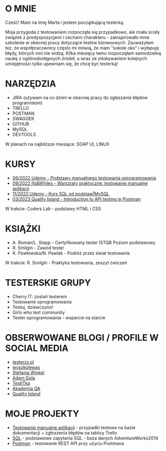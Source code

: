# O MNIE

Cześć! Mam na imię Marta i jestem początkującą testerką. 
 
Moja przygoda z testowaniem rozpoczęła się przypadkowo, ale miała ścisły związek z predyspozycjami i cechami charakteru - zainspirowało mnie szkolenie w obecnej pracy dotyczące testów biznesowych. Zauważyłam też, że współpracownicy często mi mówią, że mam "sokole oko" i wyłapuję błędy, których inni nie widzą. 
Kilka miesięcy temu rozpoczęłam samodzielną naukę z ogólnodostępnych źródeł, a wraz ze zdobywaniem kolejnych umiejętności tylko upewniam się, że chcę być testerką!


# NARZĘDZIA

* JIRA (używam na co dzień w obecnej pracy do zgłaszania błędów programistom)
* TRELLO 
* POSTMAN
* SWAGGER
* GITHUB 
* MySQL 
* DEVTOOLS

W planach na najbliższe miesiące: SOAP UI, LINUX

# KURSY

* [06/2022 Udemy - Podstawy manualnego testowania oprogramowania](https://udemy-certificate.s3.amazonaws.com/pdf/UC-bd9bdfe2-ccd3-4876-b217-979945d5326c.pdf)
* [09/2022 Ifs&Whiles - Warsztaty praktyczne: testowanie manualne aplikacji](https://drive.google.com/file/d/1gjMqBTXUeTuhtqtim66TvMR_70Q9LBzq/view)
* [11/2022 Udemy - Kurs SQL od podstaw|MySQL](https://udemy-certificate.s3.amazonaws.com/pdf/UC-08c6f5d5-203d-48d5-8d22-be30d3ca0dc0.pdf)
* [03/2023 Quality Island - Introduction to API testing in Postman](https://verified.sertifier.com/en/verify/43633670833562)

W trakcie: Coders Lab - podstawy HTML i CSS

# KSIĄŻKI

* A. Roman/L. Stapp - Certyfikowany tester ISTQB  Poziom podstawowy
* R. Smilgin - Zawód tester
* K. Pawłowska/N. Pawlak - Podróż przez świat testowania

W trakcie: R. Smilgin - Praktyka testowania, zeszyt ćwiczeń

# TESTERSKIE GRUPY

* Cherry IT: zostań testerem
* Testowanie oprogramowania
* Testuj, dziewczyno!
* Girls who test community
* Tester oprogramowania - wsparcie na starcie

# OBSERWOWANE BLOGI / PROFILE W SOCIAL MEDIA

* [testerzy.pl](https://testerzy.pl/)
* [wyszkolewas](https://www.wyszkolewas.com.pl/)
* [Stefania Winkel](https://www.instagram.com/mentor_testowania_opr/)
* [Adam Gola](https://www.instagram.com/szkoleniedlaqa/)
* [TestITka](https://www.instagram.com/test.it.ka/)
* [Akademia QA](https://www.instagram.com/akademiaqa.pl/)
* [Quality Island](https://www.linkedin.com/company/qualityisland/)

# MOJE PROJEKTY

* [Testowanie manualne aplikacji](https://drive.google.com/file/d/1uvWOVUwvYIXLZOLYoiyOFYSYSWhkvMUc/view?usp=sharing) - przypadki testowe na bazie dokumentacji + zgłoszenia błędów na tablicy Trello
* [SQL](https://github.com/marta-maciejewska/portfolio/blob/main/SQL/sql-portfolio.md) - podstawowe zapytania SQL - baza danych AdventureWorks2014
* [Postman](https://www.postman.com/martamaciejewska/workspace/testing-api-course) - testowanie REST API przy użyciu Postmana





